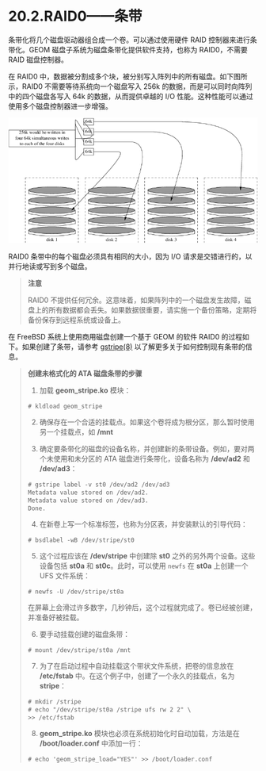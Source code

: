 # 20.2.RAID0——条带

条带化将几个磁盘驱动器组合成一个卷。可以通过使用硬件 RAID 控制器来进行条带化。GEOM 磁盘子系统为磁盘条带化提供软件支持，也称为 RAID0，不需要 RAID 磁盘控制器。

在 RAID0 中，数据被分割成多个块，被分别写入阵列中的所有磁盘。如下图所示，RAID0 不需要等待系统向一个磁盘写入 256k 的数据，而是可以同时向阵列中的四个磁盘各写入 64k 的数据，从而提供卓越的 I/O 性能。这种性能可以通过使用多个磁盘控制器进一步增强。


![](../.gitbook/assets/1striping.png)

RAID0 条带中的每个磁盘必须具有相同的大小，因为 I/O 请求是交错进行的，以并行地读或写到多个磁盘。

> **注意**
>
> RAID0 不提供任何冗余。这意味着，如果阵列中的一个磁盘发生故障，磁盘上的所有数据都会丢失。如果数据很重要，请实施一个备份策略，定期将备份保存到远程系统或设备上。

在 FreeBSD 系统上使用商用磁盘创建一个基于 GEOM 的软件 RAID0 的过程如下。如果创建了条带，请参考 [gstripe(8)](https://www.freebsd.org/cgi/man.cgi?query=gstripe&sektion=8&format=html) 以了解更多关于如何控制现有条带的信息。

> **创建未格式化的 ATA 磁盘条带的步骤**
>
> 1. 加载 **geom\_stripe.ko** 模块：
>
> ```
> # kldload geom_stripe
> ```
>
> 2. 确保存在一个合适的挂载点。如果这个卷将成为根分区，那么暂时使用另一个挂载点，如 **/mnt**
> 
> 3. 确定要条带化的磁盘的设备名称，并创建新的条带设备。例如，要对两个未使用和未分区的 ATA 磁盘进行条带化，设备名称为 **/dev/ad2** 和 **/dev/ad3**：
>
> ```
> # gstripe label -v st0 /dev/ad2 /dev/ad3
> Metadata value stored on /dev/ad2.
> Metadata value stored on /dev/ad3.
> Done.
> ```
>
> 4. 在新卷上写一个标准标签，也称为分区表，并安装默认的引导代码：
>
> ```
> # bsdlabel -wB /dev/stripe/st0
> ```
>
> 5. 这个过程应该在 **/dev/stripe** 中创建除 **st0** 之外的另外两个设备。这些设备包括 **st0a** 和 **st0c**。此时，可以使用 `newfs` 在 **st0a** 上创建一个 UFS 文件系统：
>
> ```
> # newfs -U /dev/stripe/st0a
> ```
>
> 在屏幕上会滑过许多数字，几秒钟后，这个过程就完成了。卷已经被创建，并准备好被挂载。
> 
> 6. 要手动挂载创建的磁盘条带：
>
> ```
> # mount /dev/stripe/st0a /mnt
> ```
>
> 7. 为了在启动过程中自动挂载这个带状文件系统，把卷的信息放在 **/etc/fstab** 中。在这个例子中，创建了一个永久的挂载点，名为 **stripe**：
>
> ```
> # mkdir /stripe
> # echo "/dev/stripe/st0a /stripe ufs rw 2 2" \
> >> /etc/fstab
> ```
>
> 8. **geom\_stripe.ko** 模块也必须在系统初始化时自动加载，方法是在 **/boot/loader.conf** 中添加一行：
>
> ```
> # echo 'geom_stripe_load="YES"' >> /boot/loader.conf
> ```
